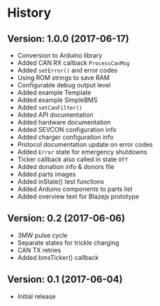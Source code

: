 # History


## Version: 1.0.0 (2017-06-17)

- Conversion to Arduino library
- Added CAN RX callback `ProcessCanMsg`
- Added `setError()` and error codes
- Using ROM strings to save RAM
- Configurable debug output level
- Added example Template
- Added example SimpleBMS
- Added `setCanFilter()`
- Added API documentation
- Added hardware documentation
- Added SEVCON configuration info
- Added charger configuration info
- Protocol documentation update on error codes
- Added `Error` state for emergency shutdowns
- Ticker callback also called in state `Off`
- Added donation info & donors file
- Added parts images
- Added inState() test functions
- Added Arduino components to parts list
- Added overview text for Blazejs prototype


## Version: 0.2 (2017-06-06)

- 3MW pulse cycle
- Separate states for trickle charging
- CAN TX retries
- Added bmsTicker() callback


## Version: 0.1 (2017-06-04)

- Initial release


